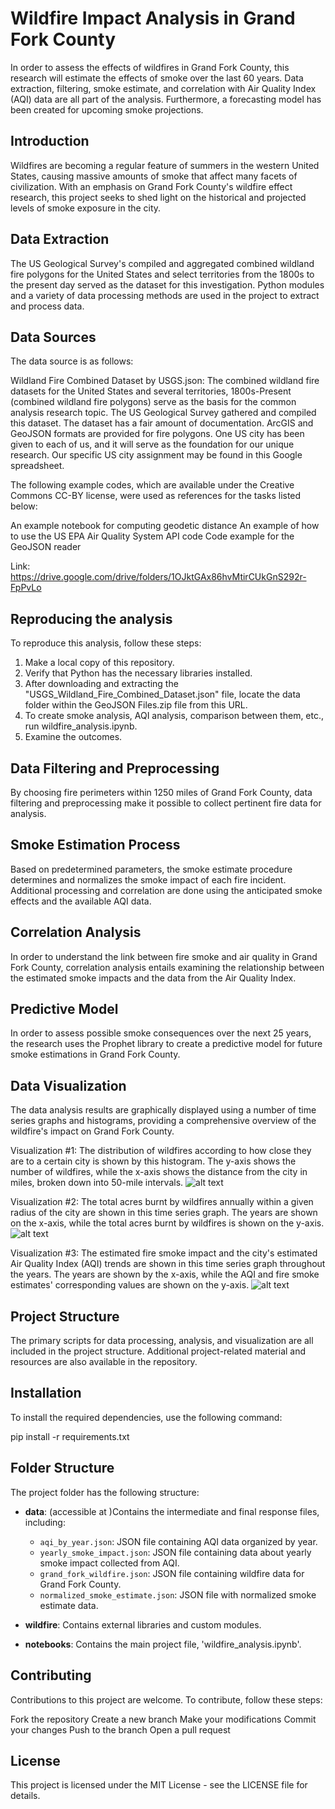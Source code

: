 
# Wildfire Impact Analysis in Grand Fork County

In order to assess the effects of wildfires in Grand Fork County, this research will estimate the effects of smoke over the last 60 years. Data extraction, filtering, smoke estimate, and correlation with Air Quality Index (AQI) data are all part of the analysis. Furthermore, a forecasting model has been created for upcoming smoke projections.

## Introduction

Wildfires are becoming a regular feature of summers in the western United States, causing massive amounts of smoke that affect many facets of civilization. With an emphasis on Grand Fork County's wildfire effect research, this project seeks to shed light on the historical and projected levels of smoke exposure in the city.

## Data Extraction

The US Geological Survey's compiled and aggregated combined wildland fire polygons for the United States and select territories from the 1800s to the present day served as the dataset for this investigation. Python modules and a variety of data processing methods are used in the project to extract and process data.

## Data Sources

The data source is as follows:

Wildland Fire Combined Dataset by USGS.json: The combined wildland fire datasets for the United States and several territories, 1800s-Present (combined wildland fire polygons) serve as the basis for the common analysis research topic. The US Geological Survey gathered and compiled this dataset. The dataset has a fair amount of documentation. ArcGIS and GeoJSON formats are provided for fire polygons. One US city has been given to each of us, and it will serve as the foundation for our unique research. Our specific US city assignment may be found in this Google spreadsheet.

The following example codes, which are available under the Creative Commons CC-BY license, were used as references for the tasks listed below:

An example notebook for computing geodetic distance
An example of how to use the US EPA Air Quality System API code
Code example for the GeoJSON reader

Link: <https://drive.google.com/drive/folders/1OJktGAx86hvMtirCUkGnS292r-FpPvLo>

## Reproducing the analysis

To reproduce this analysis, follow these steps:

1. Make a local copy of this repository.
2. Verify that Python has the necessary libraries installed.
3. After downloading and extracting the "USGS_Wildland_Fire_Combined_Dataset.json" file, locate the data folder within the GeoJSON Files.zip file from this URL.
4. To create smoke analysis, AQI analysis, comparison between them, etc., run wildfire_analysis.ipynb.
5. Examine the outcomes.

## Data Filtering and Preprocessing

By choosing fire perimeters within 1250 miles of Grand Fork County, data filtering and preprocessing make it possible to collect pertinent fire data for analysis.

## Smoke Estimation Process

Based on predetermined parameters, the smoke estimate procedure determines and normalizes the smoke impact of each fire incident. Additional processing and correlation are done using the anticipated smoke effects and the available AQI data.

## Correlation Analysis

In order to understand the link between fire smoke and air quality in Grand Fork County, correlation analysis entails examining the relationship between the estimated smoke impacts and the data from the Air Quality Index.

## Predictive Model

In order to assess possible smoke consequences over the next 25 years, the research uses the Prophet library to create a predictive model for future smoke estimations in Grand Fork County.

## Data Visualization

The data analysis results are graphically displayed using a number of time series graphs and histograms, providing a comprehensive overview of the wildfire's impact on Grand Fork County.

Visualization #1:
The distribution of wildfires according to how close they are to a certain city is shown by this histogram. The y-axis shows the number of wildfires, while the x-axis shows the distance from the city in miles, broken down into 50-mile intervals.
![alt text](/images/fires_vs_distance.png)

Visualization #2:
The total acres burnt by wildfires annually within a given radius of the city are shown in this time series graph. The years are shown on the x-axis, while the total acres burnt by wildfires is shown on the y-axis.
![alt text](/images/acres_burnt.png)

Visualization #3:
The estimated fire smoke impact and the city's estimated Air Quality Index (AQI) trends are shown in this time series graph throughout the years. The years are shown by the x-axis, while the AQI and fire smoke estimates' corresponding values are shown on the y-axis.
![alt text](/images/smoke_vs_aqi_est.png)

## Project Structure

The primary scripts for data processing, analysis, and visualization are all included in the project structure. Additional project-related material and resources are also available in the repository.

## Installation

To install the required dependencies, use the following command:

pip install -r requirements.txt

## Folder Structure

The project folder has the following structure:

- **data**: (accessible at )Contains the intermediate and final response files, including:
  - `aqi_by_year.json`: JSON file containing AQI data organized by year.
  - `yearly_smoke_impact.json`: JSON file containing data about yearly smoke impact collected from AQI.
  - `grand_fork_wildfire.json`: JSON file containing wildfire data for Grand Fork County.
  - `normalized_smoke_estimate.json`: JSON file with normalized smoke estimate data.

- **wildfire**: Contains external libraries and custom modules.
- **notebooks**: Contains the main project file, 'wildfire_analysis.ipynb'.

## Contributing

Contributions to this project are welcome. To contribute, follow these steps:

Fork the repository
Create a new branch
Make your modifications
Commit your changes
Push to the branch
Open a pull request

## License

This project is licensed under the MIT License - see the LICENSE file for details.
